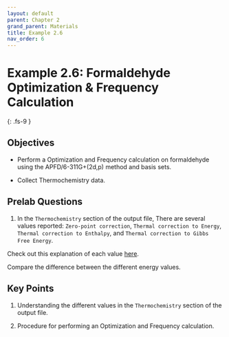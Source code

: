 ```yaml
---
layout: default
parent: Chapter 2
grand_parent: Materials
title: Example 2.6
nav_order: 6
---
```


# Example 2.6: Formaldehyde Optimization & Frequency Calculation
{: .fs-9 }

## Objectives
- Perform a Optimization and Frequency calculation on formaldehyde using the APFD/6-311G+(2d,p) method and basis sets.

- Collect Thermochemistry data.

## Prelab Questions

1. In the `Thermochemistry` section of the output file, There are several values reported: `Zero-point correction`, `Thermal correction to Energy`, `Thermal correction to Enthalpy`, and `Thermal correction to Gibbs Free Energy`.

Check out this explanation of each value [here](https://www.cup.uni-muenchen.de/ch/compchem/vib/thermo1.html).

Compare the difference between the different energy values.

## Key Points

1. Understanding the different values in the `Thermochemistry` section of the output file.

2. Procedure for performing an Optimization and Frequency calculation.